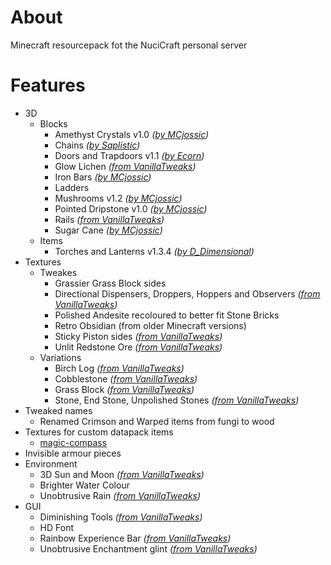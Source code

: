 # About

Minecraft resourcepack fot the NuciCraft personal server

# Features

- 3D
    - Blocks
        - Amethyst Crystals v1.0 _([by MCjossic](https://curseforge.com/minecraft/texture-packs/three-dimensional-amethyst-crystals))_
        - Chains _([by Saplistic](https://planetminecraft.com/texture-pack/3d-chains))_
        - Doors and Trapdoors v1.1 _([by Ecorn](https://planetminecraft.com/texture-pack/3d-doors-amp-trapdoors))_
        - Glow Lichen _([from VanillaTweaks](https://vanillatweaks.net/picker/resource-packs))_
        - Iron Bars _([by MCjossic](https://curseforge.com/minecraft/texture-packs/three-dimensional-iron-bars))_
        - Ladders
        - Mushrooms v1.2 _([by MCjossic](https://curseforge.com/minecraft/texture-packs/three-dimensional-mushrooms))_
        - Pointed Dripstone v1.0 _([by MCjossic](https://curseforge.com/minecraft/texture-packs/three-dimensional-pointed-dripstone))_
        - Rails _([from VanillaTweaks](https://vanillatweaks.net/picker/resource-packs))_
        - Sugar Cane _([by MCjossic](https://curseforge.com/minecraft/texture-packs/three-dimensional-sugar-cane))_
    - Items
        - Torches and Lanterns v1.3.4 _([by D_Dimensional](https://planetminecraft.com/texture-pack/3d-hand-torch))_
- Textures
    - Tweakes
        - Grassier Grass Block sides
        - Directional Dispensers, Droppers, Hoppers and Observers _([from VanillaTweaks](https://vanillatweaks.net/picker/resource-packs))_
        - Polished Andesite recoloured to better fit Stone Bricks
        - Retro Obsidian (from older Minecraft versions)
        - Sticky Piston sides _([from VanillaTweaks](https://vanillatweaks.net/picker/resource-packs))_
        - Unlit Redstone Ore _([from VanillaTweaks](https://vanillatweaks.net/picker/resource-packs))_
    - Variations
        - Birch Log _([from VanillaTweaks](https://vanillatweaks.net/picker/resource-packs))_
        - Cobblestone _([from VanillaTweaks](https://vanillatweaks.net/picker/resource-packs))_
        - Grass Block _([from VanillaTweaks](https://vanillatweaks.net/picker/resource-packs))_
        - Stone, End Stone, Unpolished Stones _([from VanillaTweaks](https://vanillatweaks.net/picker/resource-packs))_
- Tweaked names
    - Renamed Crimson and Warped items from fungi to wood
- Textures for custom datapack items
    - [magic-compass](https://github.com/hmlendea/mc-datapack-magic_compass)
- Invisible armour pieces
- Environment
    - 3D Sun and Moon _([from VanillaTweaks](https://vanillatweaks.net/picker/resource-packs))_
    - Brighter Water Colour
    - Unobtrusive Rain _([from VanillaTweaks](https://vanillatweaks.net/picker/resource-packs))_
- GUI
    - Diminishing Tools _([from VanillaTweaks](https://vanillatweaks.net/picker/resource-packs))_
    - HD Font
    - Rainbow Experience Bar _([from VanillaTweaks](https://vanillatweaks.net/picker/resource-packs))_
    - Unobtrusive Enchantment glint _([from VanillaTweaks](https://vanillatweaks.net/picker/resource-packs))_
